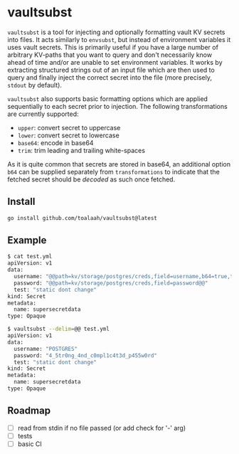 # vaultsubst

`vaultsubst` is a tool for injecting and optionally formatting vault KV secrets
into files. It acts similarly to `envsubst`, but instead of environment
variables it uses vault secrets. This is primarily useful if you have a large
number of arbitrary KV-paths that you want to query and don't necessarily know
ahead of time and/or are unable to set environment variables. It works by
extracting structured strings out of an input file which are then used to query
and finally inject the correct secret into the file (more precisely, `stdout`
by default).

`vaultsubst` also supports basic formatting options which are applied
sequentially to each secret prior to injection. The following transformations
are currently supported:

- `upper`: convert secret to uppercase
- `lower`: convert secret to lowercase
- `base64`: encode in base64
- `trim`: trim leading and trailing white-spaces

As it is quite common that secrets are stored in base64, an additional option
`b64` can be supplied separately from `transformations` to indicate that the
fetched secret should be *decoded* as such once fetched.

## Install

```bash
go install github.com/toalaah/vaultsubst@latest
```

## Example

```bash
$ cat test.yml
apiVersion: v1
data:
  username: "@@path=kv/storage/postgres/creds,field=username,b64=true,transformations=trim|upper@@"
  password: "@@path=kv/storage/postgres/creds,field=password@@"
  test: "static dont change"
kind: Secret
metadata:
  name: supersecretdata
type: Opaque

$ vaultsubst --delim=@@ test.yml
apiVersion: v1
data:
  username: "POSTGRES"
  password: "4_5tr0ng_4nd_c0mpl1c4t3d_p455w0rd"
  test: "static dont change"
kind: Secret
metadata:
  name: supersecretdata
type: Opaque

```


## Roadmap

- [ ] read from stdin if no file passed (or add check for '-' arg)
- [ ] tests
- [ ] basic CI
